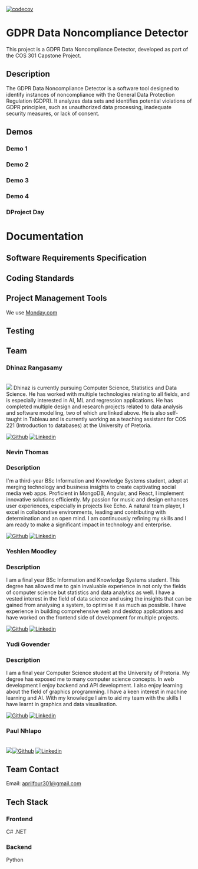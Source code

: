 [![codecov](https://codecov.io/github/COS301-SE-2024/GDPR-data-noncompliance-detector/graph/badge.svg?token=nEPpXWGssM)](https://codecov.io/github/COS301-SE-2024/GDPR-data-noncompliance-detector)

# GDPR Data Noncompliance Detector

This project is a GDPR Data Noncompliance Detector, developed as part of the COS 301 Capstone Project.

## Description

The GDPR Data Noncompliance Detector is a software tool designed to identify instances of noncompliance with the General Data Protection Regulation (GDPR). It analyzes data sets and identifies potential violations of GDPR principles, such as unauthorized data processing, inadequate security measures, or lack of consent.

## Demos

### Demo 1

### Demo 2

### Demo 3

### Demo 4

### DProject Day

# Documentation

## Software Requirements Specification

## Coding Standards

## Project Management Tools
We use [Monday.com](https://tuks247552.monday.com/boards)

## Testing 


## Team

### Dhinaz Rangasamy
<br/>
<img src="https://github.com/COS301-SE-2024/GDPR-data-noncompliance-detector/blob/develop/documentation/headshots/Dhinaz.jpg width=300px height=300px">
Dhinaz is currently pursuing Computer Science, Statistics and Data Science. He has worked with multiple technologies relating to all fields, and is especially interested in AI, ML and regression applications. He has completed multiple design and research projects related to data analysis and software modelling, two of which are linked above. He is also self-taught in Tableau and is currently working as a teaching assistant for COS 221 (Introduction to databases) at the University of Pretoria.

[![Github](https://img.shields.io/badge/GitHub-100000?style=for-the-badge&logo=github&logoColor=white "Github")](https://github.com/u21598012) 
 [![Linkedin](https://img.shields.io/badge/LinkedIn-0077B5?style=for-the-badge&logo=linkedin&logoColor=white "Linkedin")](https://www.linkedin.com/in/dhinaz-rangasamy-2b9636305)

### Nevin Thomas 

### Description
I'm a third-year BSc Information and Knowledge Systems student, adept at merging technology and business insights to create captivating social media web apps. Proficient in MongoDB, Angular, and React, I implement innovative solutions efficiently. My passion for music and design enhances user experiences, especially in projects like Echo. A natural team player, I excel in collaborative environments, leading and contributing with determination and an open mind. I am continuously refining my skills and I am ready to make a significant impact in technology and enterprise.

[![Github](https://img.shields.io/badge/GitHub-100000?style=for-the-badge&logo=github&logoColor=white "Github")](https://github.com/Nevin-Thomas) 
 [![Linkedin](https://img.shields.io/badge/LinkedIn-0077B5?style=for-the-badge&logo=linkedin&logoColor=white "Linkedin")](https://www.linkedin.com/in/nevin-thomas-a625462b3)

### Yeshlen Moodley

### Description
I am a final year BSc Information and Knowledge Systems student. This degree has allowed me to gain invaluable experience in not only the fields of computer science but statistics and data analytics as well. I have a vested interest in the field of data science and using the insights that can be gained from analysing a system, to optimise it as much as possible. I have experience in building comprehensive web and desktop applications and have worked on the frontend side of development for multiple projects.


[![Github](https://img.shields.io/badge/GitHub-100000?style=for-the-badge&logo=github&logoColor=white "Github")](https://github.com/Yeshlen) 
 [![Linkedin](https://img.shields.io/badge/LinkedIn-0077B5?style=for-the-badge&logo=linkedin&logoColor=white "Linkedin")](https://www.linkedin.com/in/yeshlen-moodley-a4349b300)

### Yudi Govender

### Description
I am a final year Computer Science student at the University of Pretoria. My degree has exposed me to many computer science concepts. In web development I enjoy backend and API development. I also enjoy learning about the field of graphics programming. I have a keen interest in machine learning and AI. With my knowledge I aim to aid my team with the skills I have learnt in graphics and data visualisation.

[![Github](https://img.shields.io/badge/GitHub-100000?style=for-the-badge&logo=github&logoColor=white "Github")](https://github.com/Yudi-G) 
 [![Linkedin](https://img.shields.io/badge/LinkedIn-0077B5?style=for-the-badge&logo=linkedin&logoColor=white "Linkedin")](https://www.linkedin.com/in/yudi-govender-6b81b3302)

### Paul Nhlapo
<br/>
<img src="https://github.com/COS301-SE-2024/GDPR-data-noncompliance-detector/blob/develop/documentation/headshots/Paul.jpg width=300px height=300px"
### Description
I am a final year BSc Information and Knowledge Systems (Software development) student. I major in Computer Science in my degree, and I have explored all sides of software engineering processes from first year till now. I have learnt a lot from this degree, and it has exposed me to systems analysis and in-depth web development, problem solving using data structures in (Java and C++) and systems development. I have experience with .NET technologies and have worked with C#. Currently I work with ionic and Angular for my final year modules.

[![Github](https://img.shields.io/badge/GitHub-100000?style=for-the-badge&logo=github&logoColor=white "Github")](https://github.com/paul-nhlapo) 
 [![Linkedin](https://img.shields.io/badge/LinkedIn-0077B5?style=for-the-badge&logo=linkedin&logoColor=white "Linkedin")](https://www.linkedin.com/in/paul-nhlapo-b9b59219a)

## Team Contact

Email: aprilfour301@gmail.com

## Tech Stack

### Frontend
C# .NET

### Backend
Python
